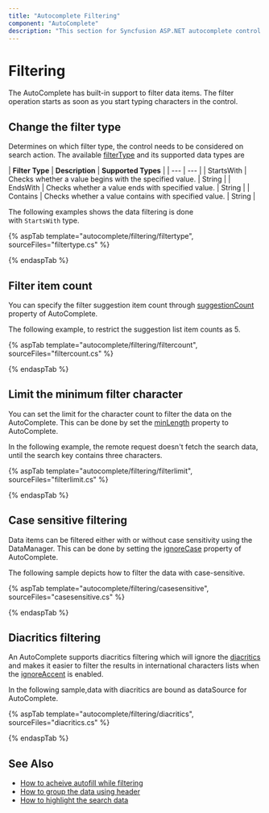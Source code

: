 ```yaml
---
title: "Autocomplete Filtering"
component: "AutoComplete"
description: "This section for Syncfusion ASP.NET autocomplete control shows the built-in filtering support with a rich set of filtering configurations."
---
```


# Filtering

The AutoComplete has built-in support to filter data items. The filter operation
starts as soon as you start typing characters in the control.

## Change the filter type

Determines on which filter type, the control needs to be considered on search action.
The available [filterType](https://help.syncfusion.com/cr/cref_files/aspnetcore-js2/Syncfusion.EJ2~Syncfusion.EJ2.DropDowns.AutoCompleteBuilder~FilterType.html) and its supported data types are

| **Filter Type** | **Description** | **Supported Types** |
| --- | --- |
| StartsWith | Checks whether a value begins with the specified value. | String |
| EndsWith | Checks whether a value ends with specified value. | String |
| Contains | Checks whether a value contains with specified value. | String |

The following examples shows the data filtering is done with `StartsWith` type.

{% aspTab template="autocomplete/filtering/filtertype", sourceFiles="filtertype.cs" %}

{% endaspTab %}

## Filter item count

You can specify the filter suggestion item count through
[suggestionCount](https://help.syncfusion.com/cr/cref_files/aspnetcore-js2/Syncfusion.EJ2~Syncfusion.EJ2.DropDowns.AutoCompleteBuilder~SuggestionCount.html) property of AutoComplete.

The following example, to restrict the suggestion list item counts as 5.

{% aspTab template="autocomplete/filtering/filtercount", sourceFiles="filtercount.cs" %}

{% endaspTab %}

## Limit the minimum filter character

You can set the limit for the character count to filter the data on the AutoComplete. This can be done by
set the [minLength](https://help.syncfusion.com/cr/cref_files/aspnetcore-js2/Syncfusion.EJ2~Syncfusion.EJ2.DropDowns.AutoCompleteBuilder~MinLength.html) property to AutoComplete.

In the following example, the remote request doesn't fetch the search data, until the search key contains three characters.

{% aspTab template="autocomplete/filtering/filterlimit", sourceFiles="filterlimit.cs" %}

{% endaspTab %}

## Case sensitive filtering

Data items can be filtered either with or without case sensitivity using the DataManager.
This can be done by setting the [ignoreCase](https://help.syncfusion.com/cr/cref_files/aspnetcore-js2/Syncfusion.EJ2~Syncfusion.EJ2.DropDowns.AutoCompleteBuilder~IgnoreCase.html) property of AutoComplete.

The following sample depicts how to filter the data with case-sensitive.

{% aspTab template="autocomplete/filtering/casesensitive", sourceFiles="casesensitive.cs" %}

{% endaspTab %}

## Diacritics filtering

An AutoComplete supports diacritics filtering which will ignore the [diacritics](https://en.wikipedia.org/wiki/Diacritic) and
makes it easier to filter the results in international characters lists
when the [ignoreAccent](https://help.syncfusion.com/cr/cref_files/aspnetcore-js2/Syncfusion.EJ2~Syncfusion.EJ2.DropDowns.AutoCompleteBuilder~IgnoreAccent.html) is enabled.

In the following sample,data with diacritics are bound as dataSource for AutoComplete.

{% aspTab template="autocomplete/filtering/diacritics", sourceFiles="diacritics.cs" %}

{% endaspTab %}

## See Also

* [How to acheive autofill while filtering](./how-to/autofill/)
* [How to group the data using header](./grouping/)
* [How to highlight the search data](./how-to/custom-search/)
